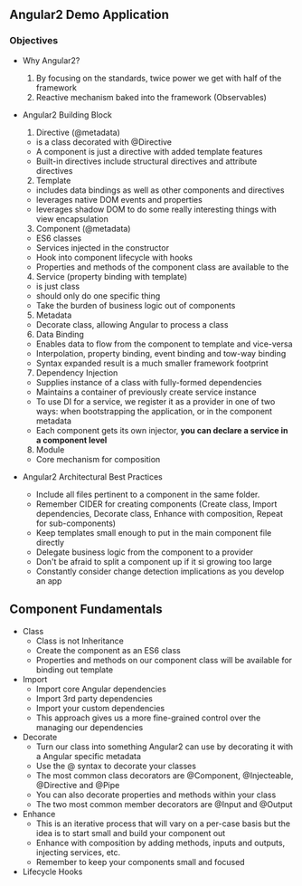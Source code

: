 ## Angular2 Demo Application

### Objectives
* Why Angular2?
  1. By focusing on the standards, twice power we get with half of the framework
  2. Reactive mechanism baked into the framework (Observables)

* Angular2 Building Block
  1. Directive (@metadata)
    * is a class decorated with @Directive
    * A component is just a directive with added template features
    * Built-in directives include structural directives and attribute directives
  2. Template
    * includes data bindings as well as other components and directives
    * leverages native DOM events and properties
    * leverages shadow DOM to do some really interesting things with view encapsulation
  3. Component (@metadata)
    * ES6 classes
    * Services injected in the constructor
    * Hook into component lifecycle with hooks
    * Properties and methods of the component class are available to the
  4. Service (property binding with template)
    * is just class
    * should only do one specific thing
    * Take the burden of business logic out of components
  5. Metadata
    * Decorate class, allowing Angular to process a class
  6. Data Binding
    * Enables data to flow from the component to template and vice-versa
    * Interpolation, property binding, event binding and tow-way binding
    * Syntax expanded result is a much smaller framework footprint
  7. Dependency Injection
    * Supplies instance of a class with fully-formed dependencies
    * Maintains a container of previously create service instance
    * To use DI for a service, we register it as a provider in one of two ways: when bootstrapping the application, or in the component metadata
    * Each component gets its own injector, **you can declare a service in a component level**
  8. Module
    * Core mechanism for composition
* Angular2 Architectural Best Practices
  * Include all files pertinent to a component in the same folder.
  * Remember CIDER for creating components (Create class, Import dependencies, Decorate class, Enhance with composition, Repeat for sub-components)
  * Keep templates small enough to put in the main component file directly
  * Delegate business logic from the component to a provider
  * Don't be afraid to split a component up if it si growing too large
  * Constantly consider change detection implications as you develop an app

## Component Fundamentals
* Class
  * Class is not Inheritance
  * Create the component as an ES6 class
  * Properties and methods on our component class will be available for binding out template
* Import
  * Import core Angular dependencies
  * Import 3rd party dependencies
  * Import your custom dependencies
  * This approach gives us a more fine-grained control over the managing our dependencies
* Decorate
  * Turn our class into something Angular2 can use by decorating it with a Angular specific metadata
  * Use the @<decorator> syntax to decorate your classes
  * The most common class decorators are @Component, @Injecteable, @Directive and @Pipe
  * You can also decorate properties and methods within your class
  * The two most common member decorators are @Input and @Output
* Enhance
  * This is an iterative process that will vary on a per-case basis but the idea is to start small and build your component out
  * Enhance with composition by adding methods, inputs and outputs, injecting services, etc.
  * Remember to keep your components small and focused
* Lifecycle Hooks
